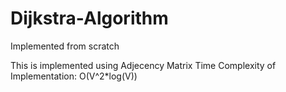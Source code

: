 # Dijkstra-Algorithm
Implemented from scratch

This is implemented using Adjecency Matrix
Time Complexity of Implementation: O(V^2*log(V))
